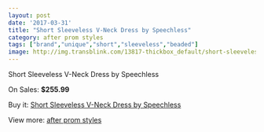 ```yaml
---
layout: post
date: '2017-03-31'
title: "Short Sleeveless V-Neck Dress by Speechless"
category: after prom styles
tags: ["brand","unique","short","sleeveless","beaded"]
image: http://img.transblink.com/13817-thickbox_default/short-sleeveless-v-neck-dress-by-speechless.jpg
---
```

Short Sleeveless V-Neck Dress by Speechless

On Sales: **$255.99**
<a href="https://www.transblink.com/en/after-prom-styles/4425-short-sleeveless-v-neck-dress-by-speechless.html"><amp-img layout="responsive" width="600" height="600" src="//img.transblink.com/13817-thickbox_default/short-sleeveless-v-neck-dress-by-speechless.jpg" alt="Short Sleeveless V-Neck Dress by Speechless 0" /></a>
<a href="https://www.transblink.com/en/after-prom-styles/4425-short-sleeveless-v-neck-dress-by-speechless.html"><amp-img layout="responsive" width="600" height="600" src="//img.transblink.com/13820-thickbox_default/short-sleeveless-v-neck-dress-by-speechless.jpg" alt="Short Sleeveless V-Neck Dress by Speechless 1" /></a>
<a href="https://www.transblink.com/en/after-prom-styles/4425-short-sleeveless-v-neck-dress-by-speechless.html"><amp-img layout="responsive" width="600" height="600" src="//img.transblink.com/13819-thickbox_default/short-sleeveless-v-neck-dress-by-speechless.jpg" alt="Short Sleeveless V-Neck Dress by Speechless 2" /></a>
<a href="https://www.transblink.com/en/after-prom-styles/4425-short-sleeveless-v-neck-dress-by-speechless.html"><amp-img layout="responsive" width="600" height="600" src="//img.transblink.com/13818-thickbox_default/short-sleeveless-v-neck-dress-by-speechless.jpg" alt="Short Sleeveless V-Neck Dress by Speechless 3" /></a>

Buy it: [Short Sleeveless V-Neck Dress by Speechless](https://www.transblink.com/en/after-prom-styles/4425-short-sleeveless-v-neck-dress-by-speechless.html "Short Sleeveless V-Neck Dress by Speechless")

View more: [after prom styles](https://www.transblink.com/en/55-after-prom-styles "after prom styles")